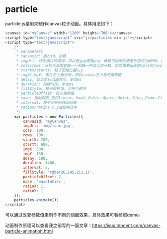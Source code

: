 # particle
particle.js是用来制作canvas粒子动画。具体用法如下：


```javascript
<canvas id="myCanvas" width="1200" height="700"></canvas>
<script type="text/javascript" src="js/particles.min.js"></script>
<script type="text/javascript">
	/*
	 * parameters
	 * canvasId: 画布id，必填
	 * imgUrl: 纯色图片的路径，可以是jpg或者png，做粒子动画的图案色值应为#000，必填
	 * cols/rows：分别代表图案每一行和每一列显示粒子数，此处需要设定的cols和rows要可被图片width和height整除，必填
	 * startX/startY: 粒子起始位置x,y  
	 * imgX/imgY: 图片左上角坐标，相对canvas左上角的偏移值
	 * delay: 延迟执行动画时间，单位ms
	 * duration: 持续时间，单位ms
	 * fillStyle: 粒子颜色值，可带半透明
	 * particleOffset：粒子偏移值
	 * ease: 缓动函数 提供linear，Quad，Cubic，Quart，Quint，Sine，Expo，Circ，Elastic，Back 提供easeIn,easeOut,easeInOut
	 * interval: 粒子间开始移动间隔
	 * ratioX/ratioY x,y轴位移比率 
	 */
	var particles = new Particles({
		canvasId: 'myCanvas',
		imgUrl: 'img/isux.jpg',
		cols: 100,
		rows: 100,
		startX: 700,
		startY: 600,
		imgX: 500,
		imgY: 130,
		delay: 100,
		duration: 1400,
		interval: 5,
		fillStyle: 'rgba(26,145,211,1)',
		particleOffset: 2,
		ease: 'easeInCirc',
		ratioX: 1,
		ratioY: 1
	});
	particles.animate();
</script>
```


可以通过改变参数值来制作不同的动画效果，具体效果可看参照demo。

动画制作原理可以查看我之前写的一篇文章：<https://isux.tencent.com/canvas-particle-animation.html>
